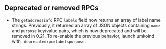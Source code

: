 Deprecated or removed RPCs
--------------------------

- The `getaddressinfo` RPC `labels` field now returns an array of label name
  strings. Previously, it returned an array of JSON objects containing `name` and
  `purpose` key/value pairs, which is now deprecated and will be removed in
  0.21. To re-enable the previous behavior, launch umkoind with
  `-deprecatedrpc=labelspurpose`.
